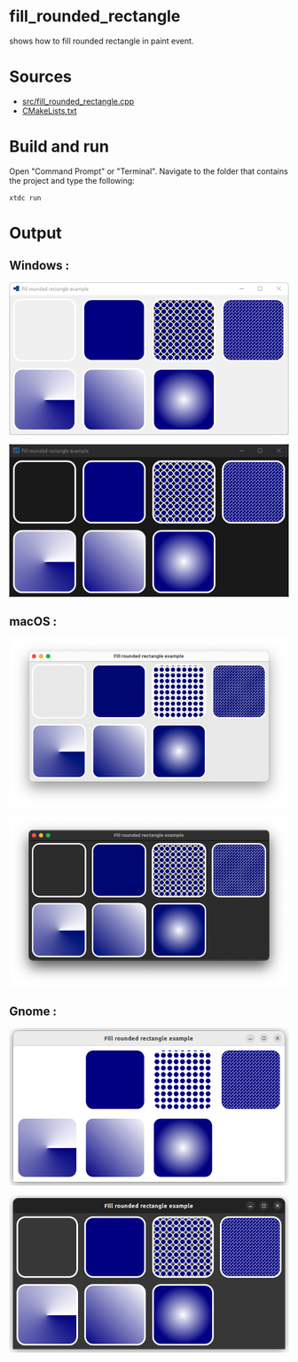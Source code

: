 # fill_rounded_rectangle

shows how to fill rounded rectangle in paint event.

# Sources

* [src/fill_rounded_rectangle.cpp](src/fill_rounded_rectangle.cpp)
* [CMakeLists.txt](CMakeLists.txt)

# Build and run

Open "Command Prompt" or "Terminal". Navigate to the folder that contains the project and type the following:

```shell
xtdc run
```

# Output

## Windows :

![Screenshot](../../../../docs/pictures/examples/fill_rounded_rectangle_w.png)

![Screenshot](../../../../docs/pictures/examples/fill_rounded_rectangle_wd.png)

## macOS :

![Screenshot](../../../../docs/pictures/examples/fill_rounded_rectangle_m.png)

![Screenshot](../../../../docs/pictures/examples/fill_rounded_rectangle_md.png)

## Gnome :

![Screenshot](../../../../docs/pictures/examples/fill_rounded_rectangle_g.png)

![Screenshot](../../../../docs/pictures/examples/fill_rounded_rectangle_gd.png)
